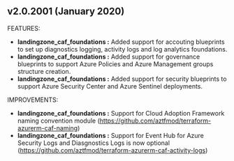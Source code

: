 ## v2.0.2001 (January 2020)
FEATURES:
* **landingzone_caf_foundations :** Added support for accouting blueprints to set up diagnostics logging, activity logs and log analytics foundations.
* **landingzone_caf_foundations :** Added support for governance blueprints to support Azure Policies and Azure Management groups structure creation.
* **landingzone_caf_foundations :** Added support for security blueprints to support Azure Security Center and Azure Sentinel deployments.


IMPROVEMENTS:
* **landingzone_caf_foundations :** Support for Cloud Adoption Framework naming convention module (https://github.com/aztfmod/terraform-azurerm-caf-naming) 
* **landingzone_caf_foundations :** Support for Event Hub for Azure Security Logs and Diasgnostics Logs is now optional (https://github.com/aztfmod/terraform-azurerm-caf-activity-logs)